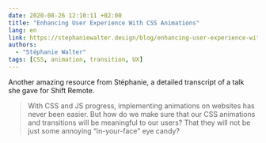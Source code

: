 ```yaml
---
date: 2020-08-26 12:10:11 +02:00
title: "Enhancing User Experience With CSS Animations"
lang: en
link: https://stephaniewalter.design/blog/enhancing-user-experience-with-css-animations/
authors:
  - "Stéphanie Walter"
tags: [CSS, animation, transition, UX]
---
```


Another amazing resource from Stéphanie, a detailed transcript of a talk she gave for Shift Remote.

> With CSS and JS progress, implementing animations on websites has never been easier. But how do we make sure that our CSS animations and transitions will be meaningful to our users? That they will not be just some annoying “in-your-face” eye candy?
